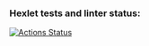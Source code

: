 ### Hexlet tests and linter status:
[![Actions Status](https://github.com/LucyMurrr/qa-engineer-project-85/actions/workflows/hexlet-check.yml/badge.svg)](https://github.com/LucyMurrr/qa-engineer-project-85/actions)